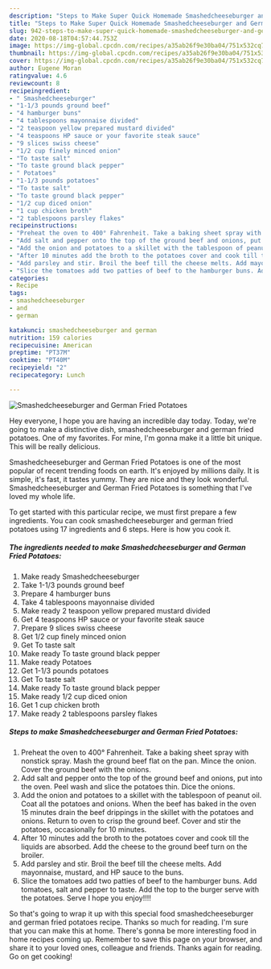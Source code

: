 ```yaml
---
description: "Steps to Make Super Quick Homemade Smashedcheeseburger and German Fried Potatoes"
title: "Steps to Make Super Quick Homemade Smashedcheeseburger and German Fried Potatoes"
slug: 942-steps-to-make-super-quick-homemade-smashedcheeseburger-and-german-fried-potatoes
date: 2020-08-18T04:57:44.753Z
image: https://img-global.cpcdn.com/recipes/a35ab26f9e30ba04/751x532cq70/smashedcheeseburger-and-german-fried-potatoes-recipe-main-photo.jpg
thumbnail: https://img-global.cpcdn.com/recipes/a35ab26f9e30ba04/751x532cq70/smashedcheeseburger-and-german-fried-potatoes-recipe-main-photo.jpg
cover: https://img-global.cpcdn.com/recipes/a35ab26f9e30ba04/751x532cq70/smashedcheeseburger-and-german-fried-potatoes-recipe-main-photo.jpg
author: Eugene Moran
ratingvalue: 4.6
reviewcount: 8
recipeingredient:
- " Smashedcheeseburger"
- "1-1/3 pounds ground beef"
- "4 hamburger buns"
- "4 tablespoons mayonnaise divided"
- "2 teaspoon yellow prepared mustard divided"
- "4 teaspoons HP sauce or your favorite steak sauce"
- "9 slices swiss cheese"
- "1/2 cup finely minced onion"
- "To taste salt"
- "To taste ground black pepper"
- " Potatoes"
- "1-1/3 pounds potatoes"
- "To taste salt"
- "To taste ground black pepper"
- "1/2 cup diced onion"
- "1 cup chicken broth"
- "2 tablespoons parsley flakes"
recipeinstructions:
- "Preheat the oven to 400° Fahrenheit. Take a baking sheet spray with nonstick spray. Mash the ground beef flat on the pan. Mince the onion. Cover the ground beef with the onions."
- "Add salt and pepper onto the top of the ground beef and onions, put into the oven. Peel wash and slice the potatoes thin. Dice the onions."
- "Add the onion and potatoes to a skillet with the tablespoon of peanut oil. Coat all the potatoes and onions. When the beef has baked in the oven 15 minutes drain the beef drippings in the skillet with the potatoes and onions. Return to oven to crisp the ground beef. Cover and stir the potatoes, occasionally for 10 minutes."
- "After 10 minutes add the broth to the potatoes cover and cook till the liquids are absorbed. Add the cheese to the ground beef turn on the broiler."
- "Add parsley and stir. Broil the beef till the cheese melts. Add mayonnaise, mustard, and HP sauce to the buns."
- "Slice the tomatoes add two patties of beef to the hamburger buns. Add tomatoes, salt and pepper to taste. Add the top to the burger serve with the potatoes. Serve I hope you enjoy!!!!"
categories:
- Recipe
tags:
- smashedcheeseburger
- and
- german

katakunci: smashedcheeseburger and german 
nutrition: 159 calories
recipecuisine: American
preptime: "PT37M"
cooktime: "PT40M"
recipeyield: "2"
recipecategory: Lunch

---
```



![Smashedcheeseburger and German Fried Potatoes](https://img-global.cpcdn.com/recipes/a35ab26f9e30ba04/751x532cq70/smashedcheeseburger-and-german-fried-potatoes-recipe-main-photo.jpg)

Hey everyone, I hope you are having an incredible day today. Today, we're going to make a distinctive dish, smashedcheeseburger and german fried potatoes. One of my favorites. For mine, I'm gonna make it a little bit unique. This will be really delicious.



Smashedcheeseburger and German Fried Potatoes is one of the most popular of recent trending foods on earth. It's enjoyed by millions daily. It is simple, it's fast, it tastes yummy. They are nice and they look wonderful. Smashedcheeseburger and German Fried Potatoes is something that I've loved my whole life.


To get started with this particular recipe, we must first prepare a few ingredients. You can cook smashedcheeseburger and german fried potatoes using 17 ingredients and 6 steps. Here is how you cook it.

<!--inarticleads1-->

##### The ingredients needed to make Smashedcheeseburger and German Fried Potatoes:

1. Make ready  Smashedcheeseburger
1. Take 1-1/3 pounds ground beef
1. Prepare 4 hamburger buns
1. Take 4 tablespoons mayonnaise divided
1. Make ready 2 teaspoon yellow prepared mustard divided
1. Get 4 teaspoons HP sauce or your favorite steak sauce
1. Prepare 9 slices swiss cheese
1. Get 1/2 cup finely minced onion
1. Get To taste salt
1. Make ready To taste ground black pepper
1. Make ready  Potatoes
1. Get 1-1/3 pounds potatoes
1. Get To taste salt
1. Make ready To taste ground black pepper
1. Make ready 1/2 cup diced onion
1. Get 1 cup chicken broth
1. Make ready 2 tablespoons parsley flakes




<!--inarticleads2-->

##### Steps to make Smashedcheeseburger and German Fried Potatoes:

1. Preheat the oven to 400° Fahrenheit. Take a baking sheet spray with nonstick spray. Mash the ground beef flat on the pan. Mince the onion. Cover the ground beef with the onions.
1. Add salt and pepper onto the top of the ground beef and onions, put into the oven. Peel wash and slice the potatoes thin. Dice the onions.
1. Add the onion and potatoes to a skillet with the tablespoon of peanut oil. Coat all the potatoes and onions. When the beef has baked in the oven 15 minutes drain the beef drippings in the skillet with the potatoes and onions. Return to oven to crisp the ground beef. Cover and stir the potatoes, occasionally for 10 minutes.
1. After 10 minutes add the broth to the potatoes cover and cook till the liquids are absorbed. Add the cheese to the ground beef turn on the broiler.
1. Add parsley and stir. Broil the beef till the cheese melts. Add mayonnaise, mustard, and HP sauce to the buns.
1. Slice the tomatoes add two patties of beef to the hamburger buns. Add tomatoes, salt and pepper to taste. Add the top to the burger serve with the potatoes. Serve I hope you enjoy!!!!




So that's going to wrap it up with this special food smashedcheeseburger and german fried potatoes recipe. Thanks so much for reading. I'm sure that you can make this at home. There's gonna be more interesting food in home recipes coming up. Remember to save this page on your browser, and share it to your loved ones, colleague and friends. Thanks again for reading. Go on get cooking!
